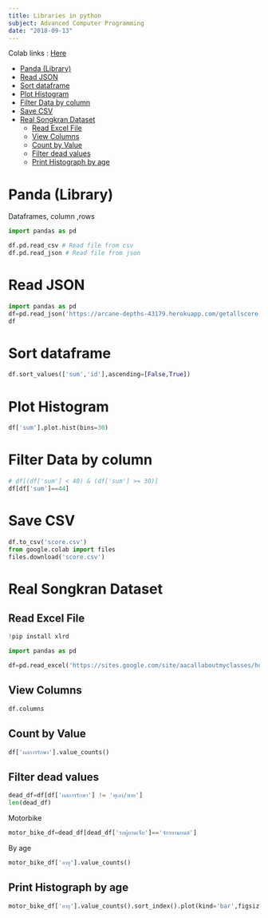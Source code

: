 ```yaml
---
title: Libraries in python
subject: Advanced Computer Programming
date: "2018-09-13"
---
```


Colab links : [Here](https://colab.research.google.com/drive/1Jly0KKXjSy7xmdubQhIafY762GdlPl6x#scrollTo=ylUAxHkn-FBX)

- [Panda (Library)](#panda-library)
- [Read JSON](#read-json)
- [Sort dataframe](#sort-dataframe)
- [Plot Histogram](#plot-histogram)
- [Filter Data by column](#filter-data-by-column)
- [Save CSV](#save-csv)
- [Real Songkran Dataset](#real-songkran-dataset)
    - [Read Excel File](#read-excel-file)
    - [View Columns](#view-columns)
    - [Count by Value](#count-by-value)
    - [Filter dead values](#filter-dead-values)
    - [Print Histograph by age](#print-histograph-by-age)

# Panda (Library)

Dataframes, column ,rows

```python
import pandas as pd

df.pd.read_csv # Read file from csv
df.pd.read_json # Read file from json
```

# Read JSON

```python
import pandas as pd
df=pd.read_json('https://arcane-depths-43179.herokuapp.com/getallscore')
df
```

# Sort dataframe

```python
df.sort_values(['sum','id'],ascending=[False,True])
```

# Plot Histogram

```python
df['sum'].plot.hist(bins=30)
```

# Filter Data by column

```python
# df[(df['sum'] < 40) & (df['sum'] >= 30)]
df[df['sum']==44]
```

# Save CSV

```python
df.to_csv('score.csv')
from google.colab import files
files.download('score.csv')
```

# Real Songkran Dataset

## Read Excel File

```python
!pip install xlrd

import pandas as pd

df=pd.read_excel('https://sites.google.com/site/aacallaboutmyclasses/home/sna/newyear.xlsx?attredirects=0&d=1')
```

## View Columns

```python
df.columns
```

## Count by Value

```python
df['ผลการรักษา'].value_counts()
```

## Filter dead values

```python
dead_df=df[df['ผลการรักษา'] != 'ทุเลา/หาย']
len(dead_df)
```

Motorbike

```python
motor_bike_df=dead_df[dead_df['รถผู้บาดเจ็บ']=='จักรยานยนต์']
```

By age

```python
motor_bike_df['อายุ'].value_counts()
```

## Print Histograph by age

```python
motor_bike_df['อายุ'].value_counts().sort_index().plot(kind='bar',figsize=(12,8))
```
